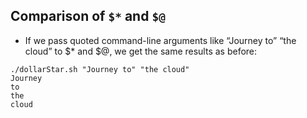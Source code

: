 ## Comparison of `$*` and `$@`
- If we pass quoted command-line arguments like “Journey to” “the cloud” to $* and $@, we get the same results as before:
```
./dollarStar.sh "Journey to" "the cloud"
Journey 
to 
the 
cloud
```
